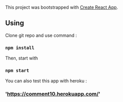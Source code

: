 This project was bootstrapped with [Create React App](https://github.com/facebook/create-react-app).

## Using

Clone git repo and use command :

### `npm install`

Then, start with

### `npm start`

You can also test this app with heroku : 

### 'https://comment10.herokuapp.com/' 
